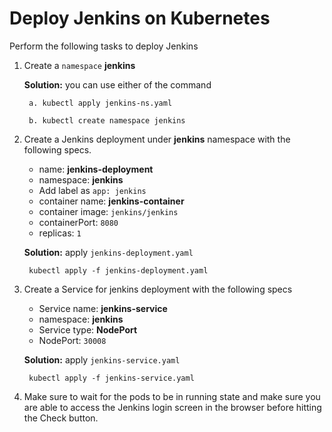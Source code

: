 # Deploy Jenkins on Kubernetes

Perform the following tasks to deploy Jenkins

1. Create a `namespace` **jenkins**

    **Solution:** you can use either of the command

        a. kubectl apply jenkins-ns.yaml

        b. kubectl create namespace jenkins

2. Create a Jenkins deployment under **jenkins** namespace with the following specs.
    * name: **jenkins-deployment**
    * namespace: **jenkins**
    * Add label as `app: jenkins`
    * container name: **jenkins-container**
    * container image: `jenkins/jenkins`
    * containerPort: `8080`
    * replicas: `1`

    **Solution:** apply `jenkins-deployment.yaml`

        kubectl apply -f jenkins-deployment.yaml

3. Create a Service for jenkins deployment with the following specs
    * Service name: **jenkins-service** 
    * namespace: **jenkins**
    * Service type: **NodePort**
    * NodePort: `30008`

    **Solution:** apply `jenkins-service.yaml`

        kubectl apply -f jenkins-service.yaml

4. Make sure to wait for the pods to be in running state and make sure you are able to access the Jenkins login screen in the browser before hitting the Check button.

